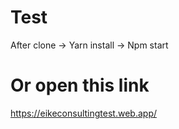 # Test
After clone -> Yarn install -> Npm start

# Or open this link
https://eikeconsultingtest.web.app/